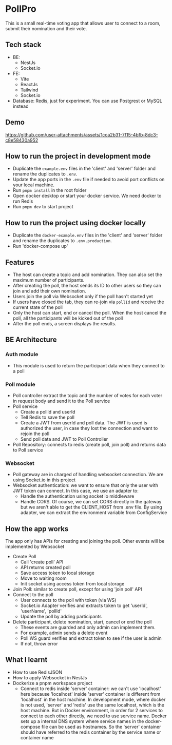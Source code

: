 # PollPro

This is a small real-time voting app that allows user to connect to a room, submit their nomination and their vote.

## Tech stack

- BE:
  - NestJs
  - Socket.io
- FE:
  - Vite
  - ReactJs
  - Tailwind
  - Socket.io
- Database: Redis, just for experiment. You can use Postgrest or MySQL instead

## Demo

https://github.com/user-attachments/assets/1cca2b31-7f15-4bfb-8dc3-c8e58430a952

## How to run the project in development mode

- Duplicate the `example.env` files in the 'client' and 'server' folder and rename the duplicates to `.env`.
- Update the app ports in the `.env` file if needed to avoid port conflicts on your local machine.
- Run `pnpm install` in the root folder
- Open docker desktop or start your docker service. We need docker to run Redis
- Run `pnpm dev` to start project

## How to run the project using docker locally

- Duplicate the `docker-example.env` files in the 'client' and 'server' folder and rename the duplicates to `.env.production`.
- Run 'docker-compose up'

## Features

- The host can create a topic and add nomination. They can also set the maximum number of participants.
- After creating the poll, the host sends its ID to other users so they can join and add their own nomination.
- Users join the poll via Websocket only if the poll hasn't started yet
- If users have closed the tab, they can re-join via `pollId` and receive the current state of the poll
- Only the host can start, end or cancel the poll. When the host cancel the poll, all the participants will be kicked out of the poll
- After the poll ends, a screen displays the results.

## BE Architecture

### Auth module

- This module is used to return the participant data when they connect to a poll

### Poll module

- Poll controller extract the topic and the number of votes for each voter in request body and send it to the Poll service
- Poll service
  - Create a pollId and userId
  - Tell Redis to save the poll
  - Create a JWT from userId and poll data. The JWT is used is authorized the user, in case they lost the connection and want to rejoin the poll
  - Send poll data and JWT to Poll Controller
- Poll Repository: connects to redis (create poll, join poll) and returns data to Poll service

### Websocket

- Poll gateway are in charged of handling websocket connection. We are using Socket.io in this project
- Websocket authentication: we want to ensure that only the user with JWT token can connect. In this case, we use an adapter to:
  - Handle the authentication using socket io middleware
  - Handle CORS. Of course, we can set CORS directly in the gateway but we aren't able to get the CLIENT_HOST from .env file. By using adapter, we can extract the environment variable from ConfigService

## How the app works

The app only has APIs for creating and joining the poll. Other events will be implemented by Websocket

- Create Poll
  - Call 'create poll' API
  - API returns created poll
  - Save access token to local storage
  - Move to waiting room
  - Init socket using access token from local storage
- Join Poll: similar to create poll, except for using 'join poll' API
- Connect to the poll
  - User connects to the poll with token (via WS)
  - Socket.io Adapter verifies and extracts token to get 'userId', 'userName', 'pollId'
  - Update the poll by adding participants
- Delete participant, delete nomination, start, cancel or end the poll
  - These events are guarded and only admin can implement them.
  - For example, admin sends a delete event
  - Poll WS guard verifies and extract token to see if the user is admin
  - If not, throw error

## What I learnt

- How to use RedisJSON
- How to apply Websocket in NestJs
- Dockerize a pnpm workspace project
  - Connect to redis inside 'server' container: we can't use 'localhost' here because 'localhost' inside 'server' container is different from 'localhost' in the host machine. In development mode, where docker is not used, 'server' and 'redis' use the same localhost, which is the host machine. But in Docker environment, in order for 2 services to connect to each other directly, we need to use service name. Docker sets up a internal DNS system where service names in the docker-compose file can be used as hostnames. So the 'server' container should have referred to the redis container by the service name or container name
